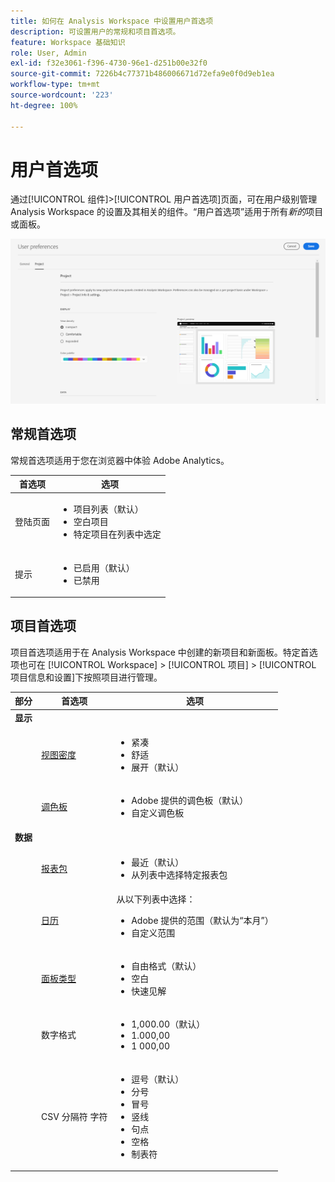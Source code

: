 ```yaml
---
title: 如何在 Analysis Workspace 中设置用户首选项
description: 可设置用户的常规和项目首选项。
feature: Workspace 基础知识
role: User, Admin
exl-id: f32e3061-f396-4730-96e1-d251b00e32f0
source-git-commit: 7226b4c77371b486006671d72efa9e0f0d9eb1ea
workflow-type: tm+mt
source-wordcount: '223'
ht-degree: 100%

---
```


# 用户首选项

通过[!UICONTROL 组件]>[!UICONTROL 用户首选项]页面，可在用户级别管理 Analysis Workspace 的设置及其相关的组件。“用户首选项”适用于所有&#x200B;*新的*&#x200B;项目或面板。

![用户首选项](assets/user-preferences.png)

## 常规首选项

常规首选项适用于您在浏览器中体验 Adobe Analytics。

| 首选项 | 选项 |
| --- | --- |
| 登陆页面 | <ul><li>项目列表（默认）</li><li>空白项目</li><li>特定项目在列表中选定</li></ul> |
| 提示 | <ul><li>已启用（默认）</li><li>已禁用</li></ul> |

## 项目首选项

项目首选项适用于在 Analysis Workspace 中创建的新项目和新面板。特定首选项也可在 [!UICONTROL Workspace] > [!UICONTROL 项目] > [!UICONTROL 项目信息和设置]下按照项目进行管理。

| 部分 | 首选项 | 选项 |
| --- | --- | --- |
| **显示** |  |  |
|  | [视图密度](https://experienceleague.adobe.com/docs/analytics/analyze/analysis-workspace/build-workspace-project/view-density.html?lang=zh-Hans) | <ul><li>紧凑</li><li>舒适</li><li>展开（默认）</li></ul> |
|  | [调色板](https://experienceleague.adobe.com/docs/analytics/analyze/analysis-workspace/build-workspace-project/color-palettes.html?lang=zh-Hans) | <ul><li>Adobe 提供的调色板（默认）</li><li>自定义调色板</li></ul> |
| **数据** |  |  |
|  | [报表包](https://experienceleague.adobe.com/docs/analytics/analyze/analysis-workspace/panels/panels.html?#report-suite) | <ul><li>最近（默认）</li><li>从列表中选择特定报表包</li></ul> |
|  | [日历](https://experienceleague.adobe.com/docs/analytics/analyze/analysis-workspace/panels/panels.html?#calendar) | 从以下列表中选择： <ul><li>Adobe 提供的范围（默认为“本月”）</li><li>自定义范围</li></ul> |
|  | [面板类型](https://experienceleague.adobe.com/docs/analytics/analyze/analysis-workspace/panels/panels.html?lang=zh-Hans) | <ul><li>自由格式（默认）</li><li>空白</li><li>快速见解</li></ul> |
|  | 数字格式 | <ul><li>1,000.00（默认）</li><li>1.000,00</li><li>1 000,00</li></ul> |
|  | CSV 分隔符 字符 | <ul><li>逗号（默认）</li><li>分号</li><li>冒号</li><li>竖线</li><li>句点</li><li>空格</li><li>制表符</li></ul> |
